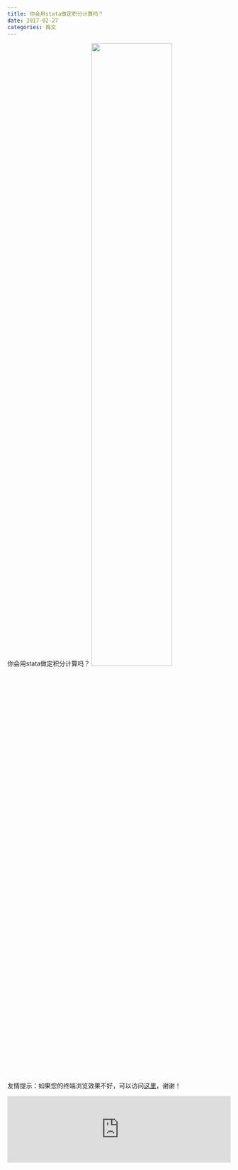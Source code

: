 ```yaml
---
title: 你会用stata做定积分计算吗？
date: 2017-02-27
categories: 推文
---
```

你会用stata做定积分计算吗？
<img src="http://mmbiz.qpic.cn/mmbiz_jpg/ACviaWTBFxhZDvURk0k2CiaIy60GXB2mogh2r6m6McPT8xTAObLqIHFnY6bszeLZPsvn7WkU8bCH9q9mZX4aoI0Q/0?wx_fmt=jpeg" style="width: 60%; height: auto;"/><!--more-->
友情提示：如果您的终端浏览效果不好，可以访问[这里](https://stata-club.github.io/stata_article/2017-02-27.html)，谢谢！
<iframe src="https://stata-club.github.io/stata_article/2017-02-27.html" id="iframepage" frameborder="0" scrolling="no" marginheight="0" marginwidth="0" width="100%" onLoad="iFrameHeight()"></iframe>
<script type="text/javascript" language="javascript">
function iFrameHeight() {
var ifm= document.getElementById("iframepage");
var subWeb = document.frames ? document.frames["iframepage"].document : ifm.contentDocument;   
if(ifm != null && subWeb != null) {
 ifm.height = subWeb.body.scrollHeight;
} 
} 
</script> 
